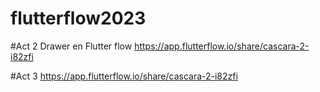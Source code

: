 # flutterflow2023

#Act 2 Drawer en Flutter flow
https://app.flutterflow.io/share/cascara-2-i82zfi

#Act 3
https://app.flutterflow.io/share/cascara-2-i82zfi
